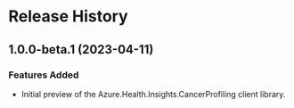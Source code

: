 # Release History

## 1.0.0-beta.1 (2023-04-11)

### Features Added
- Initial preview of the Azure.Health.Insights.CancerProfiling client library.

